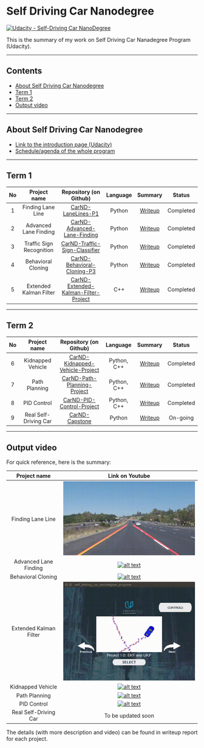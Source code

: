 # Self Driving Car Nanodegree
[![Udacity - Self-Driving Car NanoDegree](https://s3.amazonaws.com/udacity-sdc/github/shield-carnd.svg)](http://www.udacity.com/drive)

This is the summary of my work on Self Driving Car Nanadegree Program (Udacity).

---

## Contents

* [About Self Driving Car Nanodegree](#About-Self-Driving-Car-Nanodegree)
* [Term 1](#Term-1)
* [Term 2](#Term-2)
* [Output video](#Output-video)

[//]: # (Image References)

[P1_solidYellowLeft]: https://github.com/pl80tech/CarND-LaneLines-P1/blob/master/test_videos_output/solidYellowLeft.gif?raw=true "Solid Yellow Left (Finding Lane Line Project)"
[P2_output]: https://github.com/pl80tech/CarND-Advanced-Lane-Finding/blob/master/output_videos/project_video_output.gif?raw=true "Final output video (Advanced Lane Finding Project)"
[P4_output]: https://github.com/pl80tech/CarND-Behavioral-Cloning-P3/blob/master/autonomous_driving_WideAngle.gif?raw=true "Final output video (Behavioral Cloning Project)"
[P5_output]: https://github.com/pl80tech/CarND-Extended-Kalman-Filter-Project/blob/master/output/EKF_with_dataset1.gif?raw=true "Final output video (Extended Kalman Filter Project)"
[P6_output]: https://github.com/pl80tech/CarND-Kidnapped-Vehicle-Project/blob/master/output/KidnappedVehicle.gif?raw=true "Final output video (Kidnapped Vehicle Project)"
[P7_output]: https://github.com/pl80tech/CarND-Path-Planning-Project/blob/master/output/final_short.gif?raw=true "Final output video (Path Planning Project)"
[P8_output]: https://github.com/pl80tech/CarND-PID-Control-Project/blob/master/output/SimulationWithTunedCoefficient.gif?raw=true "Final output video (PID Control Project)"

---

## About Self Driving Car Nanodegree

* [Link to the introduction page (Udacity)](https://www.udacity.com/course/self-driving-car-engineer-nanodegree--nd013)
* [Schedule/agenda of the whole program](https://s3-us-west-2.amazonaws.com/udacity-email/SDC+images/SDCND+Class+Schedule.pdf)

---

## Term 1

| No | Project name | Repository (on Github) | Language | Summary | Status |
|:--:|:------------:|:----------------------:|:--------:|:-------:|:------:|
| 1  | Finding Lane Line        | [CarND-LaneLines-P1](https://github.com/pl80tech/CarND-LaneLines-P1) | Python | [Writeup](https://github.com/pl80tech/CarND-LaneLines-P1/blob/master/WriteUp.md) | Completed |
| 2  | Advanced Lane Finding    | [CarND-Advanced-Lane-Finding](https://github.com/pl80tech/CarND-Advanced-Lane-Finding) | Python |[Writeup](https://github.com/pl80tech/CarND-Advanced-Lane-Finding/blob/master/WriteUp.md) | Completed |
| 3  | Traffic Sign Recognition | [CarND-Traffic-Sign-Classifier](https://github.com/pl80tech/CarND-Traffic-Sign-Classifier) | Python | [Writeup](https://github.com/pl80tech/CarND-Traffic-Sign-Classifier/blob/master/WriteUp.md) | Completed |
| 4  | Behavioral Cloning       | [CarND-Behavioral-Cloning-P3](https://github.com/pl80tech/CarND-Behavioral-Cloning-P3) | Python | [Writeup](https://github.com/pl80tech/CarND-Behavioral-Cloning-P3/blob/master/WriteUp.md) | Completed |
| 5  | Extended Kalman Filter   | [CarND-Extended-Kalman-Filter-Project](https://github.com/pl80tech/CarND-Extended-Kalman-Filter-Project) | C++ | [Writeup](https://github.com/pl80tech/CarND-Extended-Kalman-Filter-Project/blob/master/WriteUp.md) | Completed |

---

## Term 2

| No | Project name | Repository (on Github) | Language | Summary | Status |
|:--:|:------------:|:----------------------:|:--------:|:-------:|:------:|
| 6  | Kidnapped Vehicle     | [CarND-Kidnapped-Vehicle-Project](https://github.com/pl80tech/CarND-Kidnapped-Vehicle-Project) | Python, C++ | [Writeup](https://github.com/pl80tech/CarND-Kidnapped-Vehicle-Project/blob/master/WriteUp.md) | Completed |
| 7  | Path Planning         | [CarND-Path-Planning-Project](https://github.com/pl80tech/CarND-Path-Planning-Project)  | Python, C++ |[Writeup](https://github.com/pl80tech/CarND-Path-Planning-Project/blob/master/WriteUp.md) | Completed |
| 8  | PID Control           | [CarND-PID-Control-Project](https://github.com/pl80tech/CarND-PID-Control-Project)  | Python, C++ | [Writeup](https://github.com/pl80tech/CarND-PID-Control-Project/blob/master/WriteUp.md) | Completed |
| 9  | Real Self-Driving Car | [CarND-Capstone](https://github.com/pl80tech/CarND-Capstone)  | Python | [Writeup](https://github.com/pl80tech/CarND-Capstone/blob/master/WriteUp.md) | On-going |

---

## Output video

For quick reference, here is the summary:

| Project name           | Link on Youtube |
|:----------------------:|:---------------:|
| Finding Lane Line      | [![alt text][P1_solidYellowLeft]](http://www.youtube.com/watch?v=LvdRSS2inxQ) |
| Advanced Lane Finding  | [![alt text][P2_output]](http://www.youtube.com/watch?v=FqdoX5UH3c8) |
| Behavioral Cloning     | [![alt text][P4_output]](http://www.youtube.com/watch?v=g6O5NLoP5NQ) |
| Extended Kalman Filter | [![alt text][P5_output]](http://www.youtube.com/watch?v=K-3rZD_VK8A) |
| Kidnapped Vehicle      | [![alt text][P6_output]](http://www.youtube.com/watch?v=2Qa63TRbtpw) |
| Path Planning          | [![alt text][P7_output]](http://www.youtube.com/watch?v=LEVu-Uy5Nb0) |
| PID Control            | [![alt text][P8_output]](http://www.youtube.com/watch?v=zLosrupTjGo) |
| Real Self-Driving Car  | To be updated soon |

The details (with more description and video) can be found in writeup report for each project.